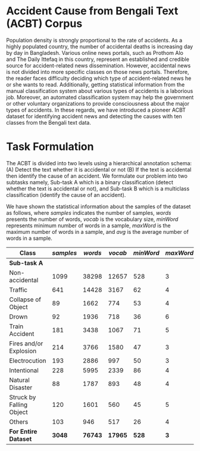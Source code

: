 # Accident Cause from Bengali Text (ACBT) Corpus
Population density is strongly proportional to the rate of accidents. As a highly populated country, the number of accidental deaths is increasing day by day in Bangladesh. Various online news portals, such as Prothom Alo and The Daily Ittefaq in this country, represent an established and credible source for accident-related news dissemination. However, accidental news is not divided into more specific classes on those news portals. Therefore, the reader faces difficulty deciding which type of accident-related news he or she wants to read. Additionally, getting statistical information from the manual classification system about various types of accidents is a laborious job. Moreover, an automated classification system may help the government or other voluntary organizations to provide consciousness about the major types of accidents. In these regards, we have introduced a pioneer ACBT dataset for identifying accident news and detecting the causes with ten classes from the Bengali text data.

# Task Formulation
The ACBT is divided into two levels using a hierarchical annotation schema: (A) Detect the text whether it is accidental or not (B) If the text is accidental then identify the cause of an accident. We formulate our problem into two subtasks namely, Sub-task A which is a binary classification (detect whether the text is accidental or not), and Sub-task B which is a multiclass classification (identify the cause of an accident).

We have shown the statistical information about the samples of the dataset as follows, where _samples_ indicates the number of samples, _words_ presents the number of words, _vocab_ is the vocabulary size, _minWord_ represents minimum number of words in a sample, _maxWord_ is the maximum number of words in a sample, and _avg_ is the average number of words in a sample.

|Class|_samples_|_words_|_vocab_|_minWord_|_maxWord_|_avg_|
|-------|-------|-------|-------|-------|-------|-------|
|**Sub-task A**|
|Non-accidental|1099|38298|12657|528|3|34.848|
|Traffic|641|14428|3167|62|4|22.508|
|Collapse of Object|89|1662|774|53|4|18.674|
|Drown|92|1936|718|36|6|21.043|
|Train Accident|181|3438|1067|71|5|18.994|
|Fires and/or Explosion|214|3766|1580|47|3|17.598|
|Electrocution|193|2886|997|50|3|14.953|
|Intentional|228|5995|2339|86|4|26.293|
|Natural Disaster|88|1787|893|48|4|20.306|
|Struck by Falling Object|120|1601|560|45|5|13.341|
|Others|103|946|517|26|4|9.184|
|**For Entire Dataset**|**3048**|**76743**|**17965**|**528**|**3**|**25.178**|

